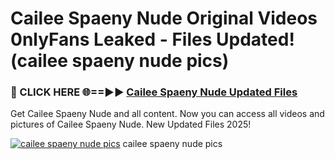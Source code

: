 # Cailee Spaeny Nude Original Videos 0nlyFans Leaked - Files Updated! (cailee spaeny nude pics)

<h3>🔴 CLICK HERE 🌐==►► <a href="https://tinyurl.com/2p9ay9w9" rel="nofollow">Cailee Spaeny Nude Updated Files</a></h3>

Get Cailee Spaeny Nude and all content. Now you can access all videos and pictures of Cailee Spaeny Nude. New Updated Files 2025!

[![cailee spaeny nude pics](https://i.imgur.com/KQgVmj3.gif)](https://tinyurl.com/2p9ay9w9)
cailee spaeny nude pics
